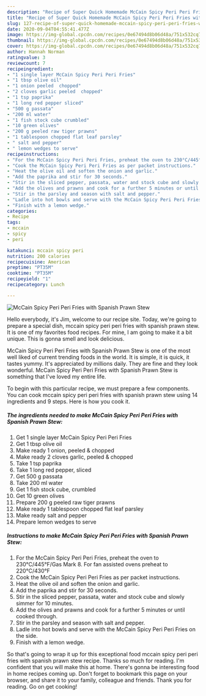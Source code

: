 ```yaml
---
description: "Recipe of Super Quick Homemade McCain Spicy Peri Peri Fries with Spanish Prawn Stew"
title: "Recipe of Super Quick Homemade McCain Spicy Peri Peri Fries with Spanish Prawn Stew"
slug: 127-recipe-of-super-quick-homemade-mccain-spicy-peri-peri-fries-with-spanish-prawn-stew
date: 2020-09-04T04:55:41.477Z
image: https://img-global.cpcdn.com/recipes/0e67494d8b06d48a/751x532cq70/mccain-spicy-peri-peri-fries-with-spanish-prawn-stew-recipe-main-photo.jpg
thumbnail: https://img-global.cpcdn.com/recipes/0e67494d8b06d48a/751x532cq70/mccain-spicy-peri-peri-fries-with-spanish-prawn-stew-recipe-main-photo.jpg
cover: https://img-global.cpcdn.com/recipes/0e67494d8b06d48a/751x532cq70/mccain-spicy-peri-peri-fries-with-spanish-prawn-stew-recipe-main-photo.jpg
author: Hannah Norman
ratingvalue: 3
reviewcount: 7
recipeingredient:
- "1 single layer McCain Spicy Peri Peri Fries"
- "1 tbsp olive oil"
- "1 onion peeled  chopped"
- "2 cloves garlic peeled  chopped"
- "1 tsp paprika"
- "1 long red pepper sliced"
- "500 g passata"
- "200 ml water"
- "1 fish stock cube crumbled"
- "10 green olives"
- "200 g peeled raw tiger prawns"
- "1 tablespoon chopped flat leaf parsley"
- " salt and pepper"
- " lemon wedges to serve"
recipeinstructions:
- "For the McCain Spicy Peri Peri Fries, preheat the oven to 230°C/445°F/Gas Mark 8. For fan assisted ovens preheat to 220°C/430°F"
- "Cook the McCain Spicy Peri Peri Fries as per packet instructions."
- "Heat the olive oil and soften the onion and garlic."
- "Add the paprika and stir for 30 seconds."
- "Stir in the sliced pepper, passata, water and stock cube and slowly simmer for 10 minutes."
- "Add the olives and prawns and cook for a further 5 minutes or until cooked through."
- "Stir in the parsley and season with salt and pepper."
- "Ladle into hot bowls and serve with the McCain Spicy Peri Peri Fries on the side."
- "Finish with a lemon wedge."
categories:
- Recipe
tags:
- mccain
- spicy
- peri

katakunci: mccain spicy peri 
nutrition: 200 calories
recipecuisine: American
preptime: "PT35M"
cooktime: "PT35M"
recipeyield: "1"
recipecategory: Lunch

---
```



![McCain Spicy Peri Peri Fries with Spanish Prawn Stew](https://img-global.cpcdn.com/recipes/0e67494d8b06d48a/751x532cq70/mccain-spicy-peri-peri-fries-with-spanish-prawn-stew-recipe-main-photo.jpg)

Hello everybody, it's Jim, welcome to our recipe site. Today, we're going to prepare a special dish, mccain spicy peri peri fries with spanish prawn stew. It is one of my favorites food recipes. For mine, I am going to make it a bit unique. This is gonna smell and look delicious.



McCain Spicy Peri Peri Fries with Spanish Prawn Stew is one of the most well liked of current trending foods in the world. It is simple, it is quick, it tastes yummy. It's appreciated by millions daily. They are fine and they look wonderful. McCain Spicy Peri Peri Fries with Spanish Prawn Stew is something that I've loved my entire life.


To begin with this particular recipe, we must prepare a few components. You can cook mccain spicy peri peri fries with spanish prawn stew using 14 ingredients and 9 steps. Here is how you cook it.

<!--inarticleads1-->

##### The ingredients needed to make McCain Spicy Peri Peri Fries with Spanish Prawn Stew:

1. Get 1 single layer McCain Spicy Peri Peri Fries
1. Get 1 tbsp olive oil
1. Make ready 1 onion, peeled &amp; chopped
1. Make ready 2 cloves garlic, peeled &amp; chopped
1. Take 1 tsp paprika
1. Take 1 long red pepper, sliced
1. Get 500 g passata
1. Take 200 ml water
1. Get 1 fish stock cube, crumbled
1. Get 10 green olives
1. Prepare 200 g peeled raw tiger prawns
1. Make ready 1 tablespoon chopped flat leaf parsley
1. Make ready  salt and pepper
1. Prepare  lemon wedges to serve




<!--inarticleads2-->

##### Instructions to make McCain Spicy Peri Peri Fries with Spanish Prawn Stew:

1. For the McCain Spicy Peri Peri Fries, preheat the oven to 230°C/445°F/Gas Mark 8. For fan assisted ovens preheat to 220°C/430°F
1. Cook the McCain Spicy Peri Peri Fries as per packet instructions.
1. Heat the olive oil and soften the onion and garlic.
1. Add the paprika and stir for 30 seconds.
1. Stir in the sliced pepper, passata, water and stock cube and slowly simmer for 10 minutes.
1. Add the olives and prawns and cook for a further 5 minutes or until cooked through.
1. Stir in the parsley and season with salt and pepper.
1. Ladle into hot bowls and serve with the McCain Spicy Peri Peri Fries on the side.
1. Finish with a lemon wedge.




So that's going to wrap it up for this exceptional food mccain spicy peri peri fries with spanish prawn stew recipe. Thanks so much for reading. I'm confident that you will make this at home. There's gonna be interesting food in home recipes coming up. Don't forget to bookmark this page on your browser, and share it to your family, colleague and friends. Thank you for reading. Go on get cooking!

